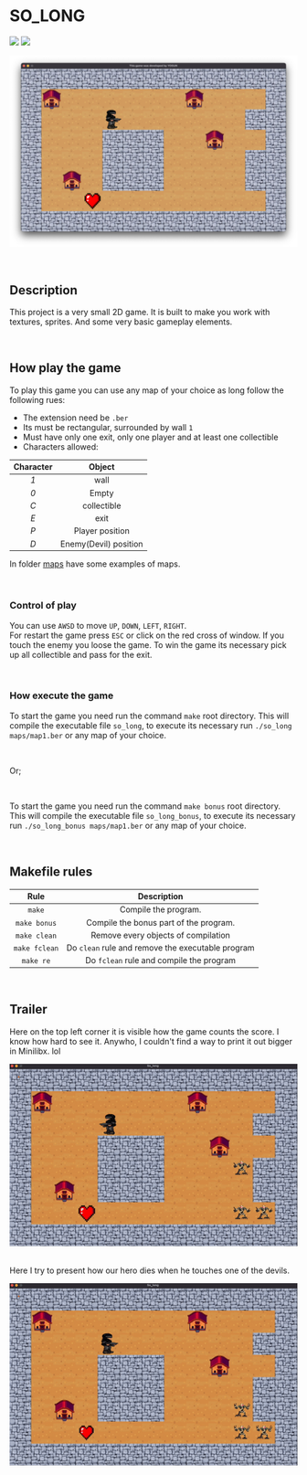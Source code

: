# SO_LONG

![](https://img.shields.io/badge/Language-C-blue)
![](https://img.shields.io/badge/School-42-black)

<center>

![map](./img/Screenshot.png)

</center>

</br>

## Description  
 
This project is a very small 2D game. It is built to make you work with
textures, sprites. And some very basic gameplay elements.

</br>

## How play the game

To play this game you can use any map of your choice as long follow the following rues:

* The extension need be `.ber`
* Its must be rectangular, surrounded by wall `1`
* Must have only one exit, only one player and at least one collectible
* Characters allowed:

|  Character  |          Object          |
|:-----------:|:------------------------:|
|     *1*     | wall                     |
|     *0*     | Empty                    |
|     *C*     | collectible              |
|     *E*     | exit                     |
|     *P*     | Player position			 |
|     *D*     | Enemy(Devil)  position   |

In folder [maps](./maps/) have some examples of maps.

</br>

### Control of play

You can use `AWSD` to move `UP`, `DOWN`, `LEFT`, `RIGHT`.  
For restart the game press `ESC` or click on the red cross of window.
If you touch the enemy you loose the game.
To win the game its necessary pick up all collectible and pass for the exit.

</br>

### How execute the game

To start the game you need run the command `make` root directory.
This will compile the executable file `so_long`, to execute its necessary run `./so_long maps/map1.ber` or any map of your choice.

</br>

Or;

</br>

To start the game you need run the command `make bonus` root directory.
This will compile the executable file `so_long_bonus`, to execute its necessary run `./so_long_bonus maps/map1.ber` or any map of your choice.

</br>

## Makefile rules

| Rule         |                 Description                             |
|:------------:|:-------------------------------------------------------:|
| `make`       | Compile the program.                                    |
| `make bonus` | Compile the bonus part of the program.                  |
| `make clean` | Remove every objects of compilation                     |
| `make fclean`| Do `clean` rule and remove the executable program       |
| `make re`    | Do `fclean` rule and compile the program                |

</br>

## Trailer

Here on the top left corner it is visible how the game counts the score. I know how hard to see it. Anywho, I couldn't find a way to print it out bigger in Minilibx. lol

<center>
<img src="./img/score.gif">
</center>

</br>

Here I try to present how our hero dies when he touches one of the devils.

<center>
<img src="./img/dead.gif">
</center>